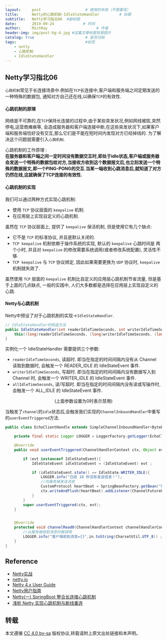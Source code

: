 ```yaml
---
layout:     post                    # 使用的布局（不需要改）
title:      Netty的心跳机制-IdleStateHandler         # 标题 
subtitle:   Netty学习指北06  #副标题
date:       2019-09-24             # 时间
author:     MistRay                      # 作者
header-img: img/post-bg-4.jpg #这篇文章标题背景图片
catalog: true                       # 是否归档
tags:                               #标签
    - netty
    - 心跳机制
    - IdleStateHandler
---
```

## Netty学习指北06
`心跳机制`常见于长连接场景中.例如在`TCP`长连接中,客户端和服务端之间定期发送的一种特殊的数据包,
通知对方自己还在线,以确保`TCP`的有效性.

#### 心跳机制的原理

网络是不可靠的,在`TCP`保持长连接的过程中,由于某些突发状况,例如网线被拔,突然停电,运营商瘫痪等,
会造成服务器和客户端连接中断,在这些突发状况下,如果客户端和服务端恰好没有交互,那么它们是不能在短时间内发现对方已经掉线的.
为了解决这个问题就需要引入`心跳机制`.  

心跳机制的工作原理 :  
__在服务器和客户端之间一定时间没有数据交互时,即处于idle状态,客户端或服务器会发送一个特殊的数据包给对方,当接收方收到这个数据报文后,也立刻发送一个特殊的数据报文,即一个PING-PONG的交互.当某一端收到心跳消息后,就知道了对方仍然在线,这就确保了TCP连接的有效性.__

#### 心跳机制的实现

我们可以通过两种方式实现心跳机制:

* 使用 `TCP` 协议层面的 `keepalive` 机制.
* 在应用层上实现自定义的心跳机制.

虽然在 `TCP` 协议层面上, 提供了 `keepalive` 保活机制, 但是使用它有几个缺点:

* 它不是 `TCP` 的标准协议, 并且是默认关闭的.
* `TCP keepalive` 机制依赖于操作系统的实现, 默认的 `keepalive` 心跳时间是 两个小时, 并且对 `keepalive` 的修改需要系统调用(或者修改系统配置), 灵活性不够.
* `TCP keepalive` 与 `TCP` 协议绑定, 因此如果需要更换为 `UDP` 协议时, `keepalive` 机制就失效了.

虽然使用 `TCP` 层面的 `keepalive` 机制比自定义的应用层心跳机制节省流量, 但是基于上面的几点缺点, 一般的实践中, 人们大多数都是选择在应用层上实现自定义的心跳.

#### Netty与心跳机制

Netty中预设了对于心跳机制的实现->`IdleStateHandler`.

```java
// IdleStateHandler的构造方法
public IdleStateHandler(int readerIdleTimeSeconds, int writerIdleTimeSeconds, int allIdleTimeSeconds) {
    this((long)readerIdleTimeSeconds, (long)writerIdleTimeSeconds, (long)allIdleTimeSeconds, TimeUnit.SECONDS);
}
```
实例化一个 IdleStateHandler 需要提供三个参数:

* `readerIdleTimeSeconds`, 读超时. 即当在指定的时间间隔内没有从 Channel 读取到数据时, 会触发一个 READER_IDLE 的 IdleStateEvent 事件.
* `writerIdleTimeSeconds`, 写超时. 即当在指定的时间间隔内没有数据写入到 Channel 时, 会触发一个 WRITER_IDLE 的 IdleStateEvent 事件.
* `allIdleTimeSeconds`, 读/写超时. 即当在指定的时间间隔内没有读或写操作时, 会触发一个 ALL_IDLE 的 IdleStateEvent 事件.

<center>(上面参数设置为0时表示禁用)</center>

当触发了`channel`的`idle`状态后,会触发我们实现的`ChannelInboundHandler`中重写的`userEventTriggered`方法.

```java
public class EchoClientHandle extends SimpleChannelInboundHandler<ByteBuf> {

    private final static Logger LOGGER = LoggerFactory.getLogger(EchoClientHandle.class);

    @Override
    public void userEventTriggered(ChannelHandlerContext ctx, Object evt) throws Exception {

        if (evt instanceof IdleStateEvent){
            IdleStateEvent idleStateEvent = (IdleStateEvent) evt ;

            if (idleStateEvent.state() == IdleState.WRITER_IDLE){
                LOGGER.info("已经 10 秒没有发送信息！");
                //向服务端发送消息
                CustomProtocol heartBeat = SpringBeanFactory.getBean("heartBeat", CustomProtocol.class);
                ctx.writeAndFlush(heartBeat).addListener(ChannelFutureListener.CLOSE_ON_FAILURE) ;
            }
        }
        super.userEventTriggered(ctx, evt);
    }


    @Override
    protected void channelRead0(ChannelHandlerContext channelHandlerContext, ByteBuf in) throws Exception {
        //从服务端收到消息时被调用
        LOGGER.info("客户端收到消息={}",in.toString(CharsetUtil.UTF_8)) ;
    }
}  
```


## Reference
* [Netty实战](https://book.douban.com/subject/27038538/)
* [netty.io](https://netty.io/)
* [Netty 4.x User Guide](https://zhuanlan.zhihu.com/p/24955867)
* [Netty用户指南](https://github.com/waylau/netty-4-user-guide)
* [Netty(一) SpringBoot 整合长连接心跳机制](https://my.oschina.net/crossoverjie/blog/1820353)
* [浅析 Netty 实现心跳机制与断线重连](https://segmentfault.com/a/1190000006931568)
## 转载
本文遵循 [CC 4.0 by-sa](https://creativecommons.org/licenses/by-sa/4.0/) 版权协议,转载请附上原文出处链接和本声明。